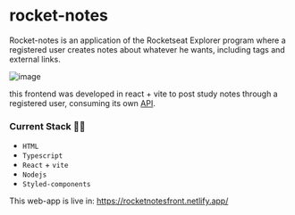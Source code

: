 # rocket-notes

Rocket-notes is an application of the Rocketseat Explorer program where a registered user creates notes about whatever he wants, including tags and external links.

![image](https://user-images.githubusercontent.com/87342532/200203717-46a48a4f-b52d-4733-8e8a-b27f928df338.png)


this frontend was developed in react + vite to post study notes through a registered user, consuming its own [API](https://github.com/victorcbb/API-notes).

### Current Stack :technologist:
- `HTML`
- `Typescript`
- `React` + `vite`
- `Nodejs`
- `Styled-components`

This web-app is live in: https://rocketnotesfront.netlify.app/
